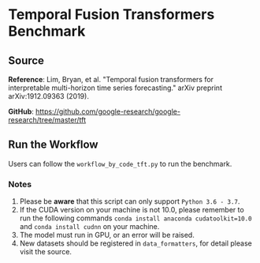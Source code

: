 # Temporal Fusion Transformers Benchmark

## Source

**Reference**: Lim, Bryan, et al. "Temporal fusion transformers for interpretable multi-horizon time series forecasting." arXiv preprint arXiv:1912.09363 (2019).

**GitHub**: <https://github.com/google-research/google-research/tree/master/tft>

## Run the Workflow

Users can follow the ``workflow_by_code_tft.py`` to run the benchmark.

### Notes

1. Please be **aware** that this script can only support `Python 3.6 - 3.7`.
2. If the CUDA version on your machine is not 10.0, please remember to run the following commands `conda install anaconda cudatoolkit=10.0` and `conda install cudnn` on your machine.
3. The model must run in GPU, or an error will be raised.
4. New datasets should be registered in ``data_formatters``, for detail please visit the source.
